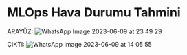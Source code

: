# MLOps Hava Durumu Tahmini 
 ARAYÜZ:
![WhatsApp Image 2023-06-09 at 23 49 29](https://github.com/sevvalkapcak/MLOps-Hava-Durumu-Tahmini/assets/73191933/e6c61f11-7a7c-49b1-a35c-2ca0303bfdd0)

ÇIKTI:
![WhatsApp Image 2023-06-09 at 14 05 55](https://github.com/sevvalkapcak/MLOps-Hava-Durumu-Tahmini/assets/73191933/0d04b0c7-b347-4dc8-9a40-fca4868b702b)

